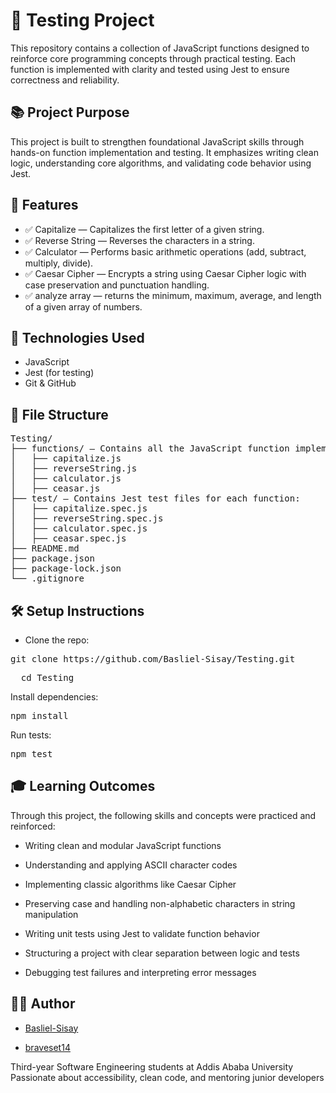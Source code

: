 <h1>🧪 Testing Project</h1>

This repository contains a collection of JavaScript functions designed to reinforce core programming concepts through practical testing. Each function is implemented with clarity and tested using Jest to ensure correctness and reliability.

<h2>📚 Project Purpose</h2>

This project is built to strengthen foundational JavaScript skills through hands-on function implementation and testing. It emphasizes writing clean logic, understanding core algorithms, and validating code behavior using Jest.

<h2>🚀 Features</h2>

- ✅ Capitalize — Capitalizes the first letter of a given string. <br>
- ✅ Reverse String — Reverses the characters in a string. <br>
- ✅ Calculator — Performs basic arithmetic operations (add, subtract, multiply, divide).<br>
- ✅ Caesar Cipher — Encrypts a string using Caesar Cipher logic with case preservation and punctuation handling.<br>
- ✅ analyze array — returns the minimum, maximum, average, and length of a given array of numbers.<br>

<h2>🧪 Technologies Used</h2>

- JavaScript <br>
- Jest (for testing) <br>
- Git & GitHub<br>

<h2>📁 File Structure</h2>
<pre>
Testing/
├── functions/ — Contains all the JavaScript function implementations:
│   ├── capitalize.js
│   ├── reverseString.js
│   ├── calculator.js
│   ├── ceasar.js
├── test/ — Contains Jest test files for each function:
│   ├── capitalize.spec.js
│   ├── reverseString.spec.js
│   ├── calculator.spec.js
│   ├── ceasar.spec.js
├── README.md
├── package.json 
├── package-lock.json
└── .gitignore
</pre>

<h2>🛠️ Setup Instructions</h2>

- Clone the repo:
<pre>
git clone https://github.com/Basliel-Sisay/Testing.git
</pre>
<pre>
  cd Testing
</pre>

 Install dependencies:
  <pre>
npm install
</pre>

Run tests:
<pre>
npm test
</pre>

<h2>🎓 Learning Outcomes</h2>

Through this project, the following skills and concepts were practiced and reinforced:

- Writing clean and modular JavaScript functions

- Understanding and applying ASCII character codes

- Implementing classic algorithms like Caesar Cipher

- Preserving case and handling non-alphabetic characters in string manipulation

- Writing unit tests using Jest to validate function behavior

- Structuring a project with clear separation between logic and tests

- Debugging test failures and interpreting error messages

<h2> 👨‍💻 Author</h2>

- [Basliel-Sisay](https://github.com/Basliel-Sisay)
  
- [braveset14](https://github.com/braveset14)

Third-year Software Engineering students at Addis Ababa University
Passionate about accessibility, clean code, and mentoring junior developers
